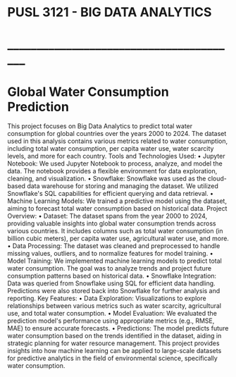 # PUSL 3121 - BIG DATA ANALYTICS
# ________________________________________

# Global Water Consumption Prediction
This project focuses on Big Data Analytics to predict total water consumption for global countries over the years 2000 to 2024. The dataset used in this analysis contains various metrics related to water consumption, including total water consumption, per capita water use, water scarcity levels, and more for each country.
Tools and Technologies Used:
•	Jupyter Notebook: We used Jupyter Notebook to process, analyze, and model the data. The notebook provides a flexible environment for data exploration, cleaning, and visualization.
•	Snowflake: Snowflake was used as the cloud-based data warehouse for storing and managing the dataset. We utilized Snowflake's SQL capabilities for efficient querying and data retrieval.
•	Machine Learning Models: We trained a predictive model using the dataset, aiming to forecast total water consumption based on historical data.
Project Overview:
•	Dataset: The dataset spans from the year 2000 to 2024, providing valuable insights into global water consumption trends across various countries. It includes columns such as total water consumption (in billion cubic meters), per capita water use, agricultural water use, and more.
•	Data Processing: The dataset was cleaned and preprocessed to handle missing values, outliers, and to normalize features for model training.
•	Model Training: We implemented machine learning models to predict total water consumption. The goal was to analyze trends and project future consumption patterns based on historical data.
•	Snowflake Integration: Data was queried from Snowflake using SQL for efficient data handling. Predictions were also stored back into Snowflake for further analysis and reporting.
Key Features:
•	Data Exploration: Visualizations to explore relationships between various metrics such as water scarcity, agricultural use, and total water consumption.
•	Model Evaluation: We evaluated the prediction model's performance using appropriate metrics (e.g., RMSE, MAE) to ensure accurate forecasts.
•	Predictions: The model predicts future water consumption based on the trends identified in the dataset, aiding in strategic planning for water resource management.
This project provides insights into how machine learning can be applied to large-scale datasets for predictive analytics in the field of environmental science, specifically water consumption.



